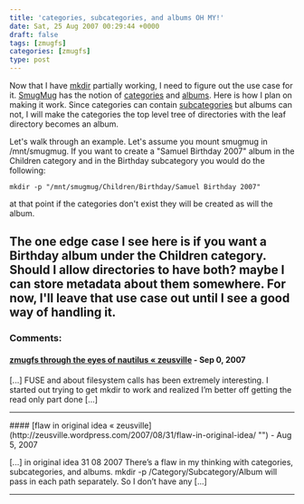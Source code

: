 ```yaml
---
title: 'categories, subcategories, and albums OH MY!'
date: Sat, 25 Aug 2007 00:29:44 +0000
draft: false
tags: [zmugfs]
categories: [zmugfs]
type: post
---
```


Now that I have [mkdir](http://zeusville.wordpress.com/2007/08/23/mkdir-works-in-zmugfs/) partially working, I need to figure out the use case for it. [SmugMug](http://www.smugmug.com) has the notion of [categories](http://smugmug.jot.com/WikiHome/1.2.0/smugmug.categories.get) and [albums](http://smugmug.jot.com/WikiHome/1.2.0/smugmug.albums.get). Here is how I plan on making it work. Since categories can contain [subcategories](http://smugmug.jot.com/WikiHome/1.2.0/smugmug.subcategories.get) but albums can not, I will make the categories the top level tree of directories with the leaf directory becomes an album.

Let's walk through an example. Let's assume you mount smugmug in /mnt/smugmug. If you want to create a "Samuel Birthday 2007" album in the Children category and in the Birthday subcategory you would do the following:

`mkdir -p "/mnt/smugmug/Children/Birthday/Samuel Birthday 2007"`

at that point if the categories don't exist they will be created as will the album.

The one edge case I see here is if you want a Birthday album under the Children category. Should I allow directories to have both? maybe I can store metadata about them somewhere. For now, I'll leave that use case out until I see a good way of handling it.
---
### Comments:
#### [zmugfs through the eyes of nautilus &laquo; zeusville](http://zeusville.wordpress.com/2007/09/09/zmugfs-through-the-eyes-of-nautilus/ "") - <time datetime="2007-09-09 20:28:25">Sep 0, 2007</time>

\[...\] FUSE and about filesystem calls has been extremely interesting. I started out trying to get mkdir to work and realized I’m better off getting the read only part done \[...\]
<hr />
#### [flaw in original idea &laquo; zeusville](http://zeusville.wordpress.com/2007/08/31/flaw-in-original-idea/ "") - <time datetime="2007-08-31 00:17:58">Aug 5, 2007</time>

\[...\] in original idea 31 08 2007 There’s a flaw in my thinking with categories, subcategories, and albums. mkdir -p /Category/Subcategory/Album will pass in each path separately. So I don’t have any \[...\]
<hr />

